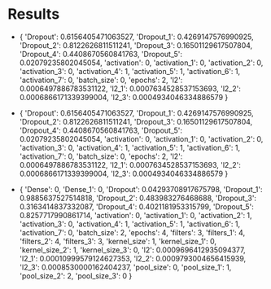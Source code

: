 # Results
- {
    'Dropout': 0.6156405471063527,
    'Dropout_1': 0.4269147576990925,
    'Dropout_2': 0.8122626811511241,
    'Dropout_3': 0.16501129617507804,
    'Dropout_4': 0.4408670560841763,
    'Dropout_5': 0.02079235802045054,
    'activation': 0, 
    'activation_1': 0,
    'activation_2': 0,
    'activation_3': 0,
    'activation_4': 1,
    'activation_5': 1,
    'activation_6': 1,
    'activation_7': 0,
    'batch_size': 0,
    'epochs': 2,
    'l2': 0.0006497886783531122,
    'l2_1': 0.0007634528537153693,
    'l2_2': 0.0006866171339399004,
    'l2_3': 0.0004934046334886579
}

- {
    'Dropout': 0.6156405471063527,
    'Dropout_1': 0.4269147576990925,
    'Dropout_2': 0.8122626811511241,
    'Dropout_3': 0.16501129617507804,
    'Dropout_4': 0.4408670560841763,
    'Dropout_5': 0.02079235802045054,
    'activation': 0,
    'activation_1': 0,
    'activation_2': 0,
    'activation_3': 0,
    'activation_4': 1,
    'activation_5': 1,
    'activation_6': 1,
    'activation_7': 0,
    'batch_size': 0,
    'epochs': 2,
    'l2': 0.0006497886783531122,
    'l2_1': 0.0007634528537153693,
    'l2_2': 0.0006866171339399004,
    'l2_3': 0.0004934046334886579
}

- {
  'Dense': 0, 
  'Dense_1': 0, 
  'Dropout': 0.04293708917675798, 
  'Dropout_1': 0.9885637527514818, 
  'Dropout_2': 0.483983276468688, 
  'Dropout_3': 0.3163414837332087, 
  'Dropout_4': 0.4021181953315799, 
  'Dropout_5': 0.8257717990861714, 
  'activation': 0, 'activation_1': 0, 
  'activation_2': 1, 'activation_3': 0, 
  'activation_4': 1, 'activation_5': 1, 
  'activation_6': 1, 'activation_7': 0, 
  'batch_size': 2, 
  'epochs': 4, 
  'filters': 3, 
  'filters_1': 4, 
  'filters_2': 4, 
  'filters_3': 3, 
  'kernel_size': 1, 
  'kernel_size_1': 0, 
  'kernel_size_2': 1, 
  'kernel_size_3': 0, 
  'l2': 0.0009696412935094377, 
  'l2_1': 0.00010999579124627353, 
  'l2_2': 0.0009793004656415939, 
  'l2_3': 0.0008530000162404237, 
  'pool_size': 0, 
  'pool_size_1': 1, 
  'pool_size_2': 2, 
  'pool_size_3': 0
}